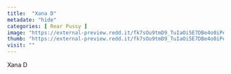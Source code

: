 ```yaml
---
title:  "Xana D"
metadate: "hide"
categories: [ Rear Pussy ]
image: "https://external-preview.redd.it/fk7sOu9tmD9_TuIaOi5E7DBe4o0iPe-jupWwlV4c6KM.jpg?auto=webp&s=bcb99885090b50cc81f52a038b7bdee30e75615e"
thumb: "https://external-preview.redd.it/fk7sOu9tmD9_TuIaOi5E7DBe4o0iPe-jupWwlV4c6KM.jpg?width=640&crop=smart&auto=webp&s=71522658867995f5d7d02011ec203a36677fd031"
visit: ""
---
```

Xana D
